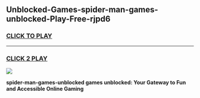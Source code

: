 
## Unblocked-Games-spider-man-games-unblocked-Play-Free-rjpd6
<h3>
<a href="https://premium76.site?title=spider-man-games-unblocked&ref=18A1">CLICK TO PLAY</a></h3>
<hr>

<h3>
<a href="https://premium76.site?title=spider-man-games-unblocked&ref=18A1">CLICK 2 PLAY</a>
  
</h3>

<a href="https://premium76.site?title=spider-man-games-unblocked&ref=18A1"><img src="https://clearcache.store/games.png"></a>


**spider-man-games-unblocked games unblocked: Your Gateway to Fun and Accessible Online Gaming**
